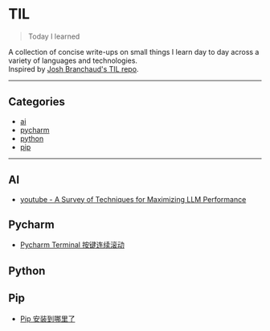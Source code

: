 # TIL

> Today I learned

A collection of concise write-ups on small things I learn day to day across a variety of languages and technologies.  
Inspired by [Josh Branchaud's TIL repo][jb].


---

## Categories

- [ai](#ai)
- [pycharm](#pycharm)
- [python](#python)
- [pip](#pip)

---

## AI

- [youtube - A Survey of Techniques for Maximizing LLM Performance](ai/youtube-A-Survey-of-Techniques-for-Maximizing-LLM-Performance.md)

## Pycharm

- [Pycharm Terminal 按键连续滚动](pycharm/pycharm-terminal-按键连续滚动.md)

## Python


## Pip

- [Pip 安装到哪里了](pip/pip-安装到哪里了.md)


[jb]: https://github.com/jbranchaud/til